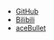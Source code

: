 <!--
 * @Description: 
 * @Author: Bullet.S
 * @Date: 2019-12-05 13:18:17
 * @LastEditors: Bullet.S
 * @LastEditTime: 2019-12-14 23:39:58
 * @Email: animator.bullet@foxmail.com
 -->
<!-- _navbar.md -->

* [GitHub]("https://github.com/AnimatorBullet")
* [Bilibili](https://space.bilibili.com/2031113)
* [aceBullet](https://acebullet.tk)